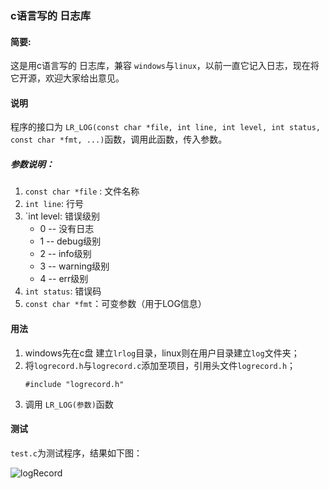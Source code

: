 
### c语言写的 日志库

#### 简要:
这是用c语言写的 日志库，兼容 `windows`与`linux`，以前一直它记入日志，现在将它开源，欢迎大家给出意见。

#### 说明
程序的接口为 `LR_LOG(const char *file, int line, int level, int status, const char *fmt, ...)`函数，调用此函数，传入参数。
##### 参数说明：
1. `const char *file` : 文件名称
2. `int line`: 行号
3. `int level: 错误级别
	- 0 -- 没有日志
	- 1 -- debug级别
	- 2 -- info级别
	- 3 -- warning级别
	- 4 -- err级别
4. `int status`: 错误码
5. `const char *fmt`：可变参数（用于LOG信息）

#### 用法

1. windows先在c盘 建立`lrlog`目录，linux则在用户目录建立`log`文件夹；
2. 将`logrecord.h`与`logrecord.c`添加至项目，引用头文件`logrecord.h`；
    ```
    #include "logrecord.h"
    ```
3. 调用 `LR_LOG(参数)`函数

#### 测试
`test.c`为测试程序，结果如下图：

![logRecord](http://7xsc1o.com1.z0.glb.clouddn.com/logRecordlog.png)

